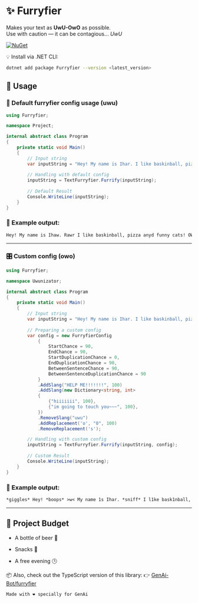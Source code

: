 # ✨ Furryfier

Makes your text as **UwU-OwO** as possible.  
Use with caution — it can be contagious... _UwU_

[![NuGet](https://img.shields.io/nuget/v/Furryfier.svg)](https://www.nuget.org/packages/Furryfier/)

💡 Install via .NET CLI:
```bash
dotnet add package Furryfier --version <latest_version>
```

## 🚀 Usage
### 🐾 Default furryfier config usage (uwu)

```cs
using Furryfier;

namespace Project;

internal abstract class Program
{
    private static void Main()
    {
        // Input string
        var inputString = "Hey! My name is Ihar. I like baskinball, pizza and funny cats!";
        
        // Handling with default config
        inputString = TextFurryfier.Furrify(inputString);
            
        // Default Result
        Console.WriteLine(inputString);
    }
}
```
### 📄 Example output:
```txt
Hey! My name is Ihaw. Rawr I like baskinball, pizza anyd funny cats! OWO
```

<hr>

### 🎛️ Custom config (owo)

```cs
using Furryfier;

namespace Uwunizator;

internal abstract class Program
{
    private static void Main()
    {
        // Input string
        var inputString = "Hey! My name is Ihar. I like baskinball, pizza and funny cats!";
 
        // Preparing a custom config
        var config = new FurryfierConfig
            {
                StartChance = 90,
                EndChance = 90,
                StartDuplicationChance = 0,
                EndDuplicationChance = 90,
                BetweenSentenceChance = 90,
                BetweenSentenceDuplicationChance = 90
            }
            .AddSlang("HELP ME!!!!!!!", 100)
            .AddSlang(new Dictionary<string, int>
            {
                {"hiiiiiii", 100},
                {"im going to touch you~~~", 100},
            })
            .RemoveSlang("uwu")
            .AddReplacement('o', "0", 100)
            .RemoveReplacement('s');

        // Handling with custom config
        inputString = TextFurryfier.Furrify(inputString, config);
        
        // Custom Result
        Console.WriteLine(inputString);
    }
}
```
### 📄 Example output:
```txt
*giggles* Hey! *boops* >w< My name 1s Ihar. *sniff* I l1ke bask1nball, p1zza and funny cats! *notices you* *blushes* UwU
```

<hr>

## 🍺 Project Budget
* A bottle of beer 🍼

* Snacks 🍿

* A free evening 🕒

📦 Also, check out the TypeScript version of this library:
👉 [GenAi-Bot/furryfier](https://github.com/GenAi-Bot/furryfier)

    Made with ❤️ specially for GenAi
